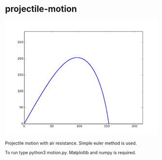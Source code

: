 # projectile-motion

![screenshot](https://github.com/kubapok/projectile-motion/blob/master/example.png)

Projectile motion with air resistance. Simple euler method is used.

To run type python3 motion.py. Matplotlib and numpy is required.
